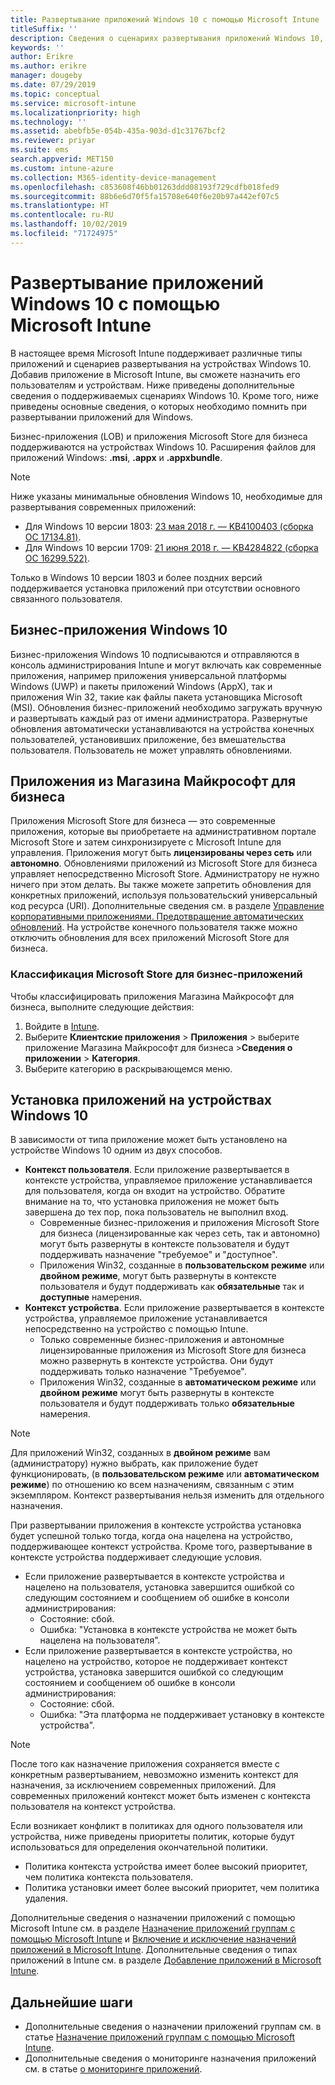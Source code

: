 ```yaml
---
title: Развертывание приложений Windows 10 с помощью Microsoft Intune
titleSuffix: ''
description: Сведения о сценариях развертывания приложений Windows 10, доступных в Microsoft Intune.
keywords: ''
author: Erikre
ms.author: erikre
manager: dougeby
ms.date: 07/29/2019
ms.topic: conceptual
ms.service: microsoft-intune
ms.localizationpriority: high
ms.technology: ''
ms.assetid: abebfb5e-054b-435a-903d-d1c31767bcf2
ms.reviewer: priyar
ms.suite: ems
search.appverid: MET150
ms.custom: intune-azure
ms.collection: M365-identity-device-management
ms.openlocfilehash: c853608f46bb01263ddd08193f729cdfb018fed9
ms.sourcegitcommit: 88b6e6d70f5fa15708e640f6e20b97a442ef07c5
ms.translationtype: HT
ms.contentlocale: ru-RU
ms.lasthandoff: 10/02/2019
ms.locfileid: "71724975"
---
```

# <a name="windows-10-app-deployment-using-microsoft-intune"></a>Развертывание приложений Windows 10 с помощью Microsoft Intune 

В настоящее время Microsoft Intune поддерживает различные типы приложений и сценариев развертывания на устройствах Windows 10. Добавив приложение в Microsoft Intune, вы сможете назначить его пользователям и устройствам. Ниже приведены дополнительные сведения о поддерживаемых сценариях Windows 10. Кроме того, ниже приведены основные сведения, о которых необходимо помнить при развертывании приложений для Windows. 

Бизнес-приложения (LOB) и приложения Microsoft Store для бизнеса поддерживаются на устройствах Windows 10. Расширения файлов для приложений Windows: **.msi**, **.appx** и **.appxbundle**.  

> [!Note]
> Ниже указаны минимальные обновления Windows 10, необходимые для развертывания современных приложений:
> - Для Windows 10 версии 1803: [23 мая 2018 г. — KB4100403 (сборка ОС 17134.81)](https://support.microsoft.com/help/4100403/windows-10-update-kb4100403).
> - Для Windows 10 версии 1709: [21 июня 2018 г. — KB4284822 (сборка ОС 16299.522)](https://support.microsoft.com/help/4284822).
>
> Только в Windows 10 версии 1803 и более поздних версий поддерживается установка приложений при отсутствии основного связанного пользователя.

## <a name="windows-10-line-of-business-apps"></a>Бизнес-приложения Windows 10

Бизнес-приложения Windows 10 подписываются и отправляются в консоль администрирования Intune и могут включать как современные приложения, например приложения универсальной платформы Windows (UWP) и пакеты приложений Windows (AppX), так и приложения Win 32, такие как файлы пакета установщика Microsoft (MSI). Обновления бизнес-приложений необходимо загружать вручную и развертывать каждый раз от имени администратора. Развернутые обновления автоматически устанавливаются на устройства конечных пользователей, установивших приложение, без вмешательства пользователя. Пользователь не может управлять обновлениями. 

## <a name="microsoft-store-for-business-apps"></a>Приложения из Магазина Майкрософт для бизнеса

Приложения Microsoft Store для бизнеса — это современные приложения, которые вы приобретаете на административном портале Microsoft Store и затем синхронизируете с Microsoft Intune для управления. Приложения могут быть **лицензированы через сеть** или **автономно**. Обновлениями приложений из Microsoft Store для бизнеса управляет непосредственно Microsoft Store. Администратору не нужно ничего при этом делать. Вы также можете запретить обновления для конкретных приложений, используя пользовательский универсальный код ресурса (URI). Дополнительные сведения см. в разделе [Управление корпоративными приложениями. Предотвращение автоматических обновлений](https://docs.microsoft.com/windows/client-management/mdm/enterprise-app-management#prevent-app-from-automatic-updates). На устройстве конечного пользователя также можно отключить обновления для всех приложений Microsoft Store для бизнеса. 

### <a name="categorize-microsoft-store-for-business-apps"></a>Классификация Microsoft Store для бизнес-приложений 
Чтобы классифицировать приложения Магазина Майкрософт для бизнеса, выполните следующие действия: 

1. Войдите в [Intune](https://go.microsoft.com/fwlink/?linkid=2090973).
2. Выберите **Клиентские приложения** > **Приложения** > выберите приложение Магазина Майкрософт для бизнеса >**Сведения о приложении** > **Категория**. 
3. Выберите категорию в раскрывающемся меню.

## <a name="installing-apps-on-windows-10-devices"></a>Установка приложений на устройствах Windows 10
В зависимости от типа приложение может быть установлено на устройстве Windows 10 одним из двух способов.

- **Контекст пользователя**. Если приложение развертывается в контексте устройства, управляемое приложение устанавливается для пользователя, когда он входит на устройство. Обратите внимание на то, что установка приложения не может быть завершена до тех пор, пока пользователь не выполнил вход. 
  - Современные бизнес-приложения и приложения Microsoft Store для бизнеса (лицензированные как через сеть, так и автономно) могут быть развернуты в контексте пользователя и будут поддерживать назначение "требуемое" и "доступное".
  - Приложения Win32, созданные в **пользовательском режиме** или **двойном режиме**, могут быть развернуты в контексте пользователя и будут поддерживать как **обязательные** так и **доступные** намерения. 
- **Контекст устройства**. Если приложение развертывается в контексте устройства, управляемое приложение устанавливается непосредственно на устройство с помощью Intune.
  - Только современные бизнес-приложения и автономные лицензированные приложения из Microsoft Store для бизнеса можно развернуть в контексте устройства. Они будут поддерживать только назначение "Требуемое".
  - Приложения Win32, созданные в **автоматическом режиме** или **двойном режиме** могут быть развернуты в контексте пользователя и будут поддерживать только **обязательные** намерения.

> [!NOTE]
> Для приложений Win32, созданных в **двойном режиме** вам (администратору) нужно выбрать, как приложение будет функционировать, (в **пользовательском режиме** или **автоматическом режиме**) по отношению ко всем назначениям, связанным с этим экземпляром. Контекст развертывания нельзя изменить для отдельного назначения.  

При развертывании приложения в контексте устройства установка будет успешной только тогда, когда она нацелена на устройство, поддерживающее контекст устройства. Кроме того, развертывание в контексте устройства поддерживает следующие условия.
- Если приложение развертывается в контексте устройства и нацелено на пользователя, установка завершится ошибкой со следующим состоянием и сообщением об ошибке в консоли администрирования:
  - Состояние: сбой.
  - Ошибка: "Установка в контексте устройства не может быть нацелена на пользователя".
- Если приложение развертывается в контексте устройства, но нацелено на устройство, которое не поддерживает контекст устройства, установка завершится ошибкой со следующим состоянием и сообщением об ошибке в консоли администрирования:
  - Состояние: сбой.
  - Ошибка: "Эта платформа не поддерживает установку в контексте устройства". 

> [!Note]
> После того как назначение приложения сохраняется вместе с конкретным развертыванием, невозможно изменить контекст для назначения, за исключением современных приложений. Для современных приложений контекст может быть изменен с контекста пользователя на контекст устройства. 

Если возникает конфликт в политиках для одного пользователя или устройства, ниже приведены приоритеты политик, которые будут использоваться для определения окончательной политики.
- Политика контекста устройства имеет более высокий приоритет, чем политика контекста пользователя. 
- Политика установки имеет более высокий приоритет, чем политика удаления.

Дополнительные сведения о назначении приложений с помощью Microsoft Intune см. в разделе [Назначение приложений группам с помощью Microsoft Intune](apps-deploy.md) и [Включение и исключение назначений приложений в Microsoft Intune](apps-inc-exl-assignments.md). Дополнительные сведения о типах приложений в Intune см. в разделе [Добавление приложений в Microsoft Intune](apps-add.md).

## <a name="next-steps"></a>Дальнейшие шаги

- Дополнительные сведения о назначении приложений группам см. в статье [Назначение приложений группам с помощью Microsoft Intune](apps-deploy.md).
- Дополнительные сведения о мониторинге назначения приложений см. в статье [о мониторинге приложений](apps-monitor.md).
